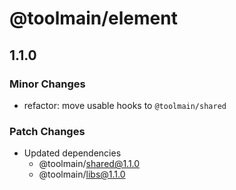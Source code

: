 # @toolmain/element

## 1.1.0

### Minor Changes

- refactor: move usable hooks to `@toolmain/shared`

### Patch Changes

- Updated dependencies
  - @toolmain/shared@1.1.0
  - @toolmain/libs@1.1.0
